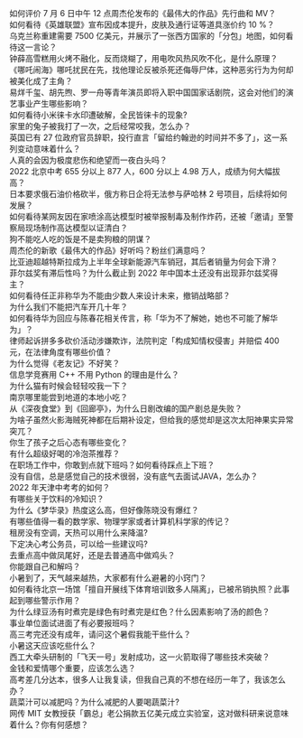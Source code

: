 如何评价 7 月 6 日中午 12 点周杰伦发布的《最伟大的作品》先行曲和 MV？  
如何看待《英雄联盟》宣布因成本提升，皮肤及通行证等道具涨价约 10 %？  
乌克兰称重建需要 7500 亿美元，并展示了一张西方国家的「分包」地图，如何看待这一言论？  
钟薛高雪糕用火烤不融化，反而烧糊了，用电吹风热风吹不化，是什么原理？  
《哪吒闹海》哪吒扰民在先，找他理论反被杀死还侮辱尸体，这种恶劣行为为何却被美化成了主角？  
易烊千玺、胡先煦、罗一舟等青年演员即将入职中国国家话剧院，这会对他们的演艺事业产生哪些影响？  
如何看待小米徕卡水印遭破解，全民皆徕卡的现象?  
家里的兔子被我打了一次，之后经常咬我，怎么办？  
英国已有 27 位政府官员辞职，投行直言「留给约翰逊的时间并不多了」，这一系列变动意味着什么？  
人真的会因为极度悲伤和绝望而一夜白头吗？  
2022 北京中考 655 分以上 877 人，600 分以上 4.98 万人，成绩为何大幅拔高？  
日本要求俄石油价格砍半，俄方称日企将无法参与萨哈林 2 号项目，后续将如何发展？  
如何看待某网友因在家喷涂高达模型时被举报制毒及制作炸药，还被「邀请」至警察局现场制作高达模型以证清白？  
狗不能吃人吃的饭是不是卖狗粮的阴谋？  
周杰伦的新歌《最伟大的作品》好听吗？粉丝们满意吗？  
比亚迪超越特斯拉成为上半年全球新能源汽车销冠，其后者销量为何会下滑？  
菲尔兹奖有滞后性吗？为什么截止到 2022 年中国本土还没有出现菲尔兹奖得主？  
如何看待任正非称华为不能由少数人来设计未来，撤销战略部？  
为什么我们不能把汽车开几十年？  
如何看待华为回应与陈春花相关传言，称「华为不了解她，她也不可能了解华为」？  
律师起诉拼多多砍价活动涉嫌欺诈，法院判定「构成知情权侵害」并赔偿 400 元，在法律角度有哪些价值？  
为什么觉得《老友记》不好笑？  
信息学竞赛用 C++ 不用 Python 的理由是什么？  
为什么猫有时候会轻轻咬我一下？  
南京哪里能尝到地道的本地小吃？  
从《深夜食堂》到《回廊亭》，为什么日剧改编的国产剧总是失败？  
为啥子虽然火影海贼死神都在后期补设定，但给我的感觉却是这次太阳神果实异常突兀？  
你生了孩子之后心态有哪些变化？  
有什么超级好喝的冷泡茶推荐？  
在职场工作中，你敢到点就下班吗？如何看待踩点上下班？  
没有自信，总是感觉自己的技术很弱，没有底气去面试JAVA，怎么办？  
2022 年天津中考考的如何？  
有哪些关于饮料的冷知识？  
为什么《梦华录》热度这么高，但好像陈晓没有爆红？  
有哪些值得一看的数学家、物理学家或者计算机科学家的传记？  
租房没有空调，天热可以用什么来降温?  
下定决心考公务员，可以给一些建议吗?  
去重点高中做凤尾好，还是去普通高中做鸡头？  
你能跟自己和解吗？  
小暑到了，天气越来越热，大家都有什么避暑的小窍门？  
如何看待北京一场馆「擅自开展线下体育培训致多人隔离」，已被吊销执照？此事起到哪些警示作用？  
为什么绿豆汤有时煮完是绿色有时煮完是红色？什么因素影响了汤的颜色？  
事业单位面试进面了有必要报班吗？  
高三考完还没有成年，请问这个暑假我能干些什么？  
小暑这天应该吃些什么？  
西工大牵头研制的「飞天一号」发射成功，这一火箭取得了哪些技术突破？  
金钱和爱情哪个重要，应该怎么选？  
高考差几分达本，很多人让我复读，但我自己真的不想在经历一年了，我该怎么办？  
蔬菜汁可以减肥吗？为什么减肥的人要喝蔬菜汁?  
网传 MIT 女教授获「霸总」老公捐款五亿美元成立实验室，这对做科研来说意味着什么？你有何感想？  
